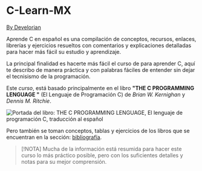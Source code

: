 # C-Learn-MX

[By Develorian](https://twitter.com/Develorian_)

<!-- ![image]({https://img.shields.io/badge/Twitter-1DA1F2?style=for-the-badge&logo=twitter&logoColor=white}) -->

<!-- (https://img.shields.io/badge/X-000000?style=for-the-badge&logo=x&logoColor=white) -->

Aprende C en español es una compilación de conceptos, recursos, enlaces, librerías y ejercicios resueltos con comentarios y explicaciones detalladas para hacer más fácil su estudio y aprendizaje.

La principal finalidad es hacerte más fácil el curso de para aprender C, aquí te describo de manera práctica y con palabras fáciles de entender sin dejar el tecnisismo de la programación.

Este _curso_, está basado principalmente en el libro **"THE C PROGRAMMING LENGUAGE "** (El Lenguaje de Programación C) de _Brian W. Kernighan_ y _Dennis M. Ritchie_.

![Portada del libro: THE C PROGRAMMING LENGUAGE, El lenguaje de programación C, traducción al español](https://www.cc4e.com/book/pages/front.jpg)

Pero también se toman conceptos, tablas y ejercicios de los libros que se encuentran en la sección: [bibliografía](bibliografia).

> [!NOTA]
> Mucha de la información está resumida para hacer este curso lo más práctico posible, pero con los suficientes detalles y notas para su mejor comprensión.
